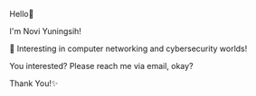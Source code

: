 Hello👋

I'm Novi Yuningsih!

👀 Interesting in computer networking and cybersecurity worlds!

You interested? Please reach me via email, okay?

Thank You!✨

<!---
noviyn/noviyn is a ✨ special ✨ repository because its `README.md` (this file) appears on your GitHub profile.
You can click the Preview link to take a look at your changes.
--->

